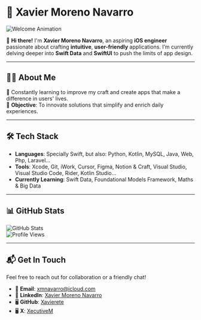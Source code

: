 # 🌟 Xavier Moreno Navarro

![Welcome Animation](https://media.giphy.com/media/l1J9EdzfOSgfyueLm/giphy.gif)

👋 **Hi there!** I'm **Xavier Moreno Navarro**, an aspiring **iOS engineer** passionate about crafting **intuitive**, **user-friendly** applications. I’m currently delving deeper into **Swift Data** and **SwiftUI** to push the limits of app design.

---

## 👨‍💻 **About Me**

🌱 Constantly learning to improve my craft and create apps that make a difference in users' lives.  
🎯 **Objective**: To innovate solutions that simplify and enrich daily experiences.

---
## 🛠️ **Tech Stack**
- **Languages**: Specially Swift, but also: Python, Kotlin, MySQL, Java, Web, Php, Laravel...
- **Tools**: Xcode, Git, iWork, Cursor, Figma, Notion & Craft, Visual Studio, Visual Studio Code, Rider, Kotlin Studio...
- **Currently Learning**: Swift Data, Foundational Models Framework, Maths & Big Data
---

## 📊 **GitHub Stats**

![GitHub Stats](https://github-readme-stats.vercel.app/api?username=Xavierete&show_icons=true&theme=radical)  
![Profile Views](https://komarev.com/ghpvc/?username=Xavierete&color=brightgreen&style=flat-square)

---

## 📬 **Get In Touch**

Feel free to reach out for collaboration or a friendly chat!  
- 📧 **Email**: [xmnavarro@icloud.com](mailto:xmnavarro@icloud.com)  
- 💼 **LinkedIn**: [Xavier Moreno Navarro](https://www.linkedin.com/in/yourprofile)  
- 🖥️ **GitHub**: [Xavierete](https://github.com/Xavierete)
- 🖥️ **X**: [XecutiveM](https://x.com/XecutiveM)
